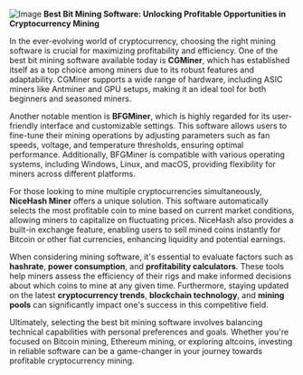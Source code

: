 
![Image](https://github.com/user-attachments/assets/b8266eee-691e-4ee1-99ef-bfa10d234fd4)
**Best Bit Mining Software: Unlocking Profitable Opportunities in Cryptocurrency Mining**

In the ever-evolving world of cryptocurrency, choosing the right mining software is crucial for maximizing profitability and efficiency. One of the best bit mining software available today is **CGMiner**, which has established itself as a top choice among miners due to its robust features and adaptability. CGMiner supports a wide range of hardware, including ASIC miners like Antminer and GPU setups, making it an ideal tool for both beginners and seasoned miners.

Another notable mention is **BFGMiner**, which is highly regarded for its user-friendly interface and customizable settings. This software allows users to fine-tune their mining operations by adjusting parameters such as fan speeds, voltage, and temperature thresholds, ensuring optimal performance. Additionally, BFGMiner is compatible with various operating systems, including Windows, Linux, and macOS, providing flexibility for miners across different platforms.

For those looking to mine multiple cryptocurrencies simultaneously, **NiceHash Miner** offers a unique solution. This software automatically selects the most profitable coin to mine based on current market conditions, allowing miners to capitalize on fluctuating prices. NiceHash also provides a built-in exchange feature, enabling users to sell mined coins instantly for Bitcoin or other fiat currencies, enhancing liquidity and potential earnings.

When considering mining software, it's essential to evaluate factors such as **hashrate**, **power consumption**, and **profitability calculators**. These tools help miners assess the efficiency of their rigs and make informed decisions about which coins to mine at any given time. Furthermore, staying updated on the latest **cryptocurrency trends**, **blockchain technology**, and **mining pools** can significantly impact one's success in this competitive field.

Ultimately, selecting the best bit mining software involves balancing technical capabilities with personal preferences and goals. Whether you're focused on Bitcoin mining, Ethereum mining, or exploring altcoins, investing in reliable software can be a game-changer in your journey towards profitable cryptocurrency mining.